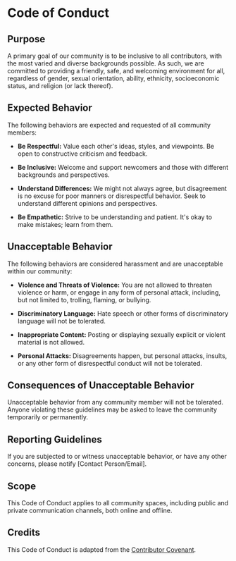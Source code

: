 # Code of Conduct

## Purpose

A primary goal of our community is to be inclusive to all contributors, with the most varied and diverse backgrounds possible. As such, we are committed to providing a friendly, safe, and welcoming environment for all, regardless of gender, sexual orientation, ability, ethnicity, socioeconomic status, and religion (or lack thereof).

## Expected Behavior

The following behaviors are expected and requested of all community members:

- **Be Respectful:** Value each other's ideas, styles, and viewpoints. Be open to constructive criticism and feedback.
  
- **Be Inclusive:** Welcome and support newcomers and those with different backgrounds and perspectives.

- **Understand Differences:** We might not always agree, but disagreement is no excuse for poor manners or disrespectful behavior. Seek to understand different opinions and perspectives.

- **Be Empathetic:** Strive to be understanding and patient. It's okay to make mistakes; learn from them.

## Unacceptable Behavior

The following behaviors are considered harassment and are unacceptable within our community:

- **Violence and Threats of Violence:** You are not allowed to threaten violence or harm, or engage in any form of personal attack, including, but not limited to, trolling, flaming, or bullying.

- **Discriminatory Language:** Hate speech or other forms of discriminatory language will not be tolerated.

- **Inappropriate Content:** Posting or displaying sexually explicit or violent material is not allowed.

- **Personal Attacks:** Disagreements happen, but personal attacks, insults, or any other form of disrespectful conduct will not be tolerated.

## Consequences of Unacceptable Behavior

Unacceptable behavior from any community member will not be tolerated. Anyone violating these guidelines may be asked to leave the community temporarily or permanently.

## Reporting Guidelines

If you are subjected to or witness unacceptable behavior, or have any other concerns, please notify [Contact Person/Email].

## Scope

This Code of Conduct applies to all community spaces, including public and private communication channels, both online and offline.

## Credits

This Code of Conduct is adapted from the [Contributor Covenant](https://www.contributor-covenant.org/version/2/0/code_of_conduct.html).

